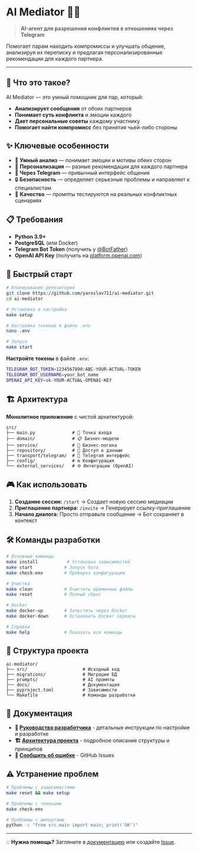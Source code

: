 # AI Mediator 🤖💕

> **AI-агент для разрешения конфликтов в отношениях через Telegram**

Помогает парам находить компромиссы и улучшать общение, анализируя их переписку и предлагая персонализированные рекомендации для каждого партнера.

---

## 🎯 Что это такое?

AI Mediator — это умный помощник для пар, который:
- **Анализирует сообщения** от обоих партнеров 
- **Понимает суть конфликта** и эмоции каждого
- **Дает персональные советы** каждому участнику
- **Помогает найти компромисс** без принятия чьей-либо стороны

## ✨ Ключевые особенности

- 🧠 **Умный анализ** — понимает эмоции и мотивы обеих сторон
- 🎯 **Персонализация** — разные рекомендации для каждого партнера  
- 🤖 **Через Telegram** — привычный интерфейс общения
- 🔒 **Безопасность** — определяет серьезные проблемы и направляет к специалистам
- 🧪 **Качество** — промпты тестируются на реальных конфликтных сценариях

## 📋 Требования

- **Python 3.9+**
- **PostgreSQL** (или Docker)
- **Telegram Bot Token** (получить у [@BotFather](https://t.me/BotFather))
- **OpenAI API Key** (получить на [platform.openai.com](https://platform.openai.com/))

## 🚀 Быстрый старт

```bash
# Клонирование репозитория
git clone https://github.com/yaroslav711/ai-mediator.git
cd ai-mediator

# Установка и настройка
make setup

# Настройка токенов в файле .env
nano .env

# Запуск
make start
```

**Настройте токены** в файле `.env`:
```bash
TELEGRAM_BOT_TOKEN=1234567890:ABC-YOUR-ACTUAL-TOKEN
TELEGRAM_BOT_USERNAME=your_bot_name  
OPENAI_API_KEY=sk-YOUR-ACTUAL-OPENAI-KEY
```

## 🏗️ Архитектура

**Монолитное приложение** с чистой архитектурой:

```
src/
├── main.py              # 🎯 Точка входа
├── domain/              # 📋 Бизнес-модели
├── service/             # 🔧 Бизнес-логика  
├── repository/          # 💾 Доступ к данным
├── transport/telegram/  # 🤖 Telegram интерфейс
├── config/              # ⚙️ Конфигурация
└── external_services/   # 🌐 Интеграции (OpenAI)
```

## 🎮 Как использовать

1. **Создание сессии:** `/start` → Создает новую сессию медиации
2. **Приглашение партнера:** `/invite` → Генерирует ссылку-приглашение
3. **Начало диалога:** Просто отправьте сообщение → Бот сохраняет в контекст

## 🛠️ Команды разработки

```bash
# Основные команды
make install           # Установка зависимостей
make start            # Запуск бота
make check-env        # Проверка конфигурации

# Очистка
make clean            # Очистить временные файлы
make reset            # Полный сброс

# Docker
make docker-up        # Запустить через Docker
make docker-down      # Остановить Docker сервисы

# Справка
make help             # Показать все команды
```

## 📁 Структура проекта

```
ai-mediator/
├── src/                     # Исходный код
├── migrations/              # Миграции БД
├── prompts/                 # AI промпты
├── docs/                    # Документация
├── pyproject.toml           # Зависимости
└── Makefile                 # Команды разработки
```

## 🔗 Документация

- **📖 [Руководство разработчика](docs/DEVELOPMENT.md)** - детальные инструкции по настройке и разработке
- **🏗️ [Архитектура проекта](docs/STRUCTURE.md)** - подробное описание структуры и принципов
- **🐛 [Сообщить об ошибке](https://github.com/yaroslav711/ai-mediator/issues)** - GitHub Issues

## ⚠️ Устранение проблем

```bash
# Проблемы с зависимостями
make reset && make setup

# Проблемы с токенами
make check-env

# Проблемы с импортами  
python -c "from src.main import main; print('OK')"
```

---

💡 **Нужна помощь?** Загляните в [документацию](docs/) или создайте [Issue](https://github.com/yaroslav711/ai-mediator/issues).